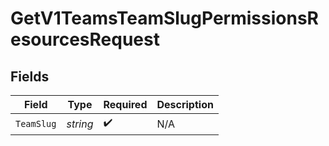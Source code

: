 # GetV1TeamsTeamSlugPermissionsResourcesRequest


## Fields

| Field              | Type               | Required           | Description        |
| ------------------ | ------------------ | ------------------ | ------------------ |
| `TeamSlug`         | *string*           | :heavy_check_mark: | N/A                |